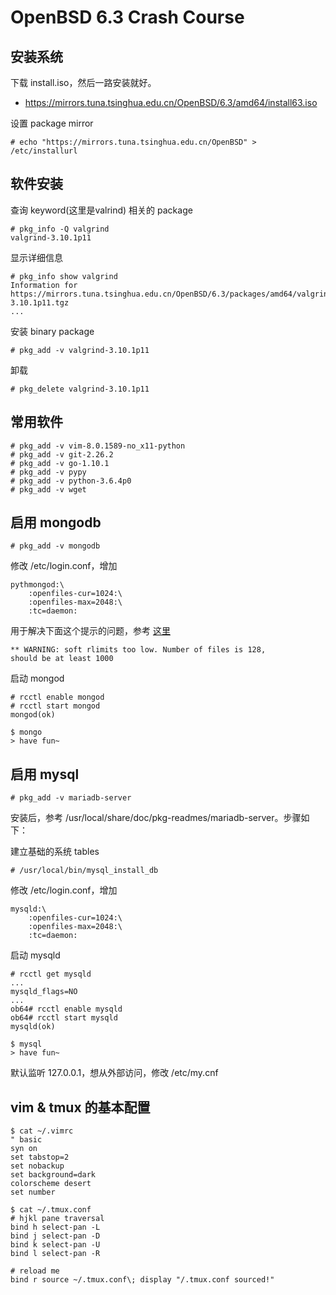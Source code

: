 # OpenBSD 6.3 Crash Course

## 安装系统

下载 install.iso，然后一路安装就好。

* https://mirrors.tuna.tsinghua.edu.cn/OpenBSD/6.3/amd64/install63.iso

设置 package mirror

```
# echo "https://mirrors.tuna.tsinghua.edu.cn/OpenBSD" > /etc/installurl
```


## 软件安装

查询 keyword(这里是valrind) 相关的 package

```
# pkg_info -Q valgrind
valgrind-3.10.1p11
```

显示详细信息

```
# pkg_info show valgrind
Information for https://mirrors.tuna.tsinghua.edu.cn/OpenBSD/6.3/packages/amd64/valgrind-3.10.1p11.tgz
...
```

安装 binary package

```
# pkg_add -v valgrind-3.10.1p11
```

卸载

```
# pkg_delete valgrind-3.10.1p11
```


## 常用软件

```
# pkg_add -v vim-8.0.1589-no_x11-python
# pkg_add -v git-2.26.2
# pkg_add -v go-1.10.1
# pkg_add -v pypy
# pkg_add -v python-3.6.4p0
# pkg_add -v wget
```


## 启用 mongodb

```
# pkg_add -v mongodb
```

修改 /etc/login.conf，增加
```
pythmongod:\
    :openfiles-cur=1024:\
    :openfiles-max=2048:\
    :tc=daemon:
```

用于解决下面这个提示的问题，参考 [这里][1]

```
** WARNING: soft rlimits too low. Number of files is 128,
should be at least 1000
```

启动 mongod

```
# rcctl enable mongod
# rcctl start mongod
mongod(ok)

$ mongo
> have fun~
```


## 启用 mysql

```
# pkg_add -v mariadb-server
```

安装后，参考 /usr/local/share/doc/pkg-readmes/mariadb-server。步骤如下：

建立基础的系统 tables

```
# /usr/local/bin/mysql_install_db
```

修改 /etc/login.conf，增加
```
mysqld:\
    :openfiles-cur=1024:\
    :openfiles-max=2048:\
    :tc=daemon:
```

启动 mysqld

```
# rcctl get mysqld
...
mysqld_flags=NO
...
ob64# rcctl enable mysqld
ob64# rcctl start mysqld  
mysqld(ok)

$ mysql
> have fun~
```

默认监听 127.0.0.1，想从外部访问，修改 /etc/my.cnf


## vim & tmux 的基本配置

```
$ cat ~/.vimrc
" basic
syn on
set tabstop=2
set nobackup
set background=dark
colorscheme desert
set number

$ cat ~/.tmux.conf
# hjkl pane traversal
bind h select-pan -L
bind j select-pan -D
bind k select-pan -U
bind l select-pan -R

# reload me
bind r source ~/.tmux.conf\; display "/.tmux.conf sourced!"
```

[1]:https://unix.stackexchange.com/questions/104929/does-openbsd-have-a-limit-to-the-number-of-file-descriptors